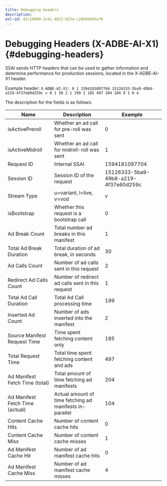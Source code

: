 ```yaml
---
title: Debugging headers
description:
exl-id: 42c19089-2c61-4622-b53a-c28b8d495ef8
---
```

# Debugging Headers (X-ADBE-AI-X1) {#debugging-headers}

SSAI sends HTTP headers that can be used to gather information and determine performance for production sessions, located in the X-ADBE-AI-X1 header.

Example header:
`X-ADBE-AI-X1: 0 1 1594181097704 15126333-5ba9-49b8-a219-4f37e60d259c v 0 1 30 2 1 199 2 185 497 204 104 0 1 0 4`

The description for the fields is as follows:

| Name | Description | Example |
|--- |--- |--- |
| isActivePreroll | Whether an ad call for pre-roll was sent | 0 |
| isActiveMidroll | Whether an ad call for midroll-roll was sent | 1 |
| Request ID | Internal SSAI | 1594181097704 |
| Session ID | Session ID of the request | 15126333-5ba9-49b8-a219-4f37e60d259c |
| Stream Type | u=variant, l=live, v=vod | v |
| isBootstrap | Whether this request is a bootstrap call | 0 |
| Ad Break Count | Total number ad breaks in this manifest | 1 |
| Total Ad Break Duration | Total duration of ad break, in seconds | 30 |
| Ad Calls Count | Number of ad calls sent in this request | 2 |
| Redirect Ad Calls Count | Number of redirect ad calls sent in this request | 1 |
| Total Ad Call Duration | Total Ad Call processing time | 199 |
| Inserted Ad Count | Number of ads inserted into the manifest | 2 | 
| Source Manifest Request Time | Time spent fetching content only | 185 |
| Total Request Time | Total time spent fetching content and ads | 497 |
| Ad Manifest Fetch Time (total) | Total amount of time fetching ad manifests | 204 |
| Ad Manifest Fetch Time (actual) | Actual amount of time fetching ad manifests in-parallel | 104 |
| Content Cache Hits | Number of content cache hits | 0 |
| Content Cache Miss | Number of content cache misses | 1 |
| Ad Manifest Cache Hit | Number of ad manifest cache hits | 0 |
| Ad Manifest Cache Miss | Number of ad manifest cache misses | 4 |
